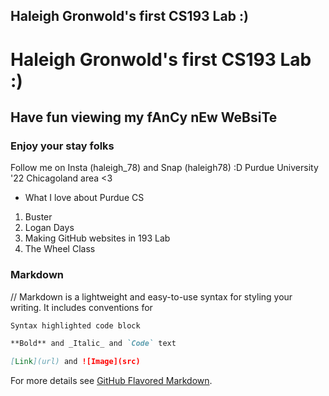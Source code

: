 ## Haleigh Gronwold's first CS193 Lab :)


# Haleigh Gronwold's first CS193 Lab :)
## Have fun viewing my fAnCy nEw WeBsiTe
### Enjoy your stay folks

Follow me on Insta (haleigh_78) and Snap (haleigh78) :D
Purdue University '22
Chicagoland area <3

- What I love about Purdue CS

1. Buster
2. Logan Days
3. Making GitHub websites in 193 Lab
4. The Wheel Class

### Markdown

// Markdown is a lightweight and easy-to-use syntax for styling your writing. It includes conventions for

```markdown
Syntax highlighted code block

**Bold** and _Italic_ and `Code` text

[Link](url) and ![Image](src)
```

For more details see [GitHub Flavored Markdown](https://guides.github.com/features/mastering-markdown/).
